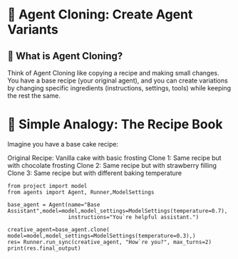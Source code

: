 # 🧬 Agent Cloning: Create Agent Variants
## 🎯 What is Agent Cloning?
Think of Agent Cloning like copying a recipe and making small changes. You have a base recipe (your original agent), and you can create variations by changing specific ingredients (instructions, settings, tools) while keeping the rest the same.

# 🧒 Simple Analogy: The Recipe Book
Imagine you have a base cake recipe:

Original Recipe: Vanilla cake with basic frosting
Clone 1: Same recipe but with chocolate frosting
Clone 2: Same recipe but with strawberry filling
Clone 3: Same recipe but with different baking temperature

```
from project import model
from agents import Agent, Runner,ModelSettings

base_agent = Agent(name="Base Assistant",model=model,model_settings=ModelSettings(temperature=0.7),
                   instructions="You`re helpful assistant.")

creative_agent=base_agent.clone( model=model,model_settings=ModelSettings(temperature=0.3),)
res= Runner.run_sync(creative_agent, "How`re you?", max_turns=2)
print(res.final_output)

```